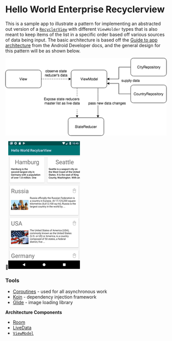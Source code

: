 # Hello World Enterprise Recyclerview 

This is a sample app to illustrate a pattern for implementing an abstracted out version of a [`RecyclerView`](https://developer.android.com/reference/android/support/v7/widget/RecyclerView) with different `ViewHolder` types that is also meant to keep items of the list in a specific order based off various sources of data being input. The basic architecture is based off the [Guide to app architecture](https://developer.android.com/jetpack/docs/guide) from the Android Developer docs, and the general design for this pattern will be as shown below.  

![basic architecture](https://github.com/plusmobileapps/enterprise-recycler-view/blob/master/Enterprise%20RecyclerView.png)

![demo](https://github.com/plusmobileapps/enterprise-recycler-view/blob/master/sample_demo.mp4.gif)

### Tools

* [Coroutines](https://kotlinlang.org/docs/reference/coroutines-overview.html) - used for all asynchronous work
* [Koin](https://insert-koin.io/)  - dependency injection framework
* [Glide](https://github.com/bumptech/glide) - image loading library

**Architecture Components**

* [Room](https://developer.android.com/topic/libraries/architecture/room) 
* [LiveData](https://developer.android.com/topic/libraries/architecture/livedata)
* [`ViewModel`](https://developer.android.com/topic/libraries/architecture/viewmodel) 

